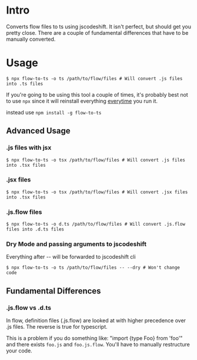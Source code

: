 # Intro

Converts flow files to ts using jscodeshift. It isn't perfect, but should get you pretty close. There are a couple of fundamental differences that have to be manually converted.

# Usage

```
$ npx flow-to-ts -o ts /path/to/flow/files # Will convert .js files into .ts files
```

If you're going to be using this tool a couple of times, it's probably best not to use `npx` since it will reinstall everything [everytime](https://github.com/zkat/npx/issues/113) you run it.

instead use `npm install -g flow-to-ts`

## Advanced Usage

### .js files with jsx

```
$ npx flow-to-ts -o tsx /path/to/flow/files # Will convert .js files into .tsx files
```

### .jsx files

```
$ npx flow-to-ts -o tsx /path/to/flow/files # Will convert .jsx files into .tsx files
```

### .js.flow files

```
$ npx flow-to-ts -o d.ts /path/to/flow/files # Will convert .js.flow files into .d.ts files
```

### Dry Mode and passing arguments to jscodeshift

Everything after -- will be forwarded to jscodeshift cli

```
$ npx flow-to-ts -o ts /path/to/flow/files -- --dry # Won't change code
```

## Fundamental Differences

### .js.flow vs .d.ts

In flow, definition files (.js.flow) are looked at with higher precedence over .js files. The reverse is true for typescript.

This is a problem if you do something like: "import {type Foo} from 'foo'" and there exists `foo.js` and `foo.js.flow`. You'll have to manually restructure your code.
